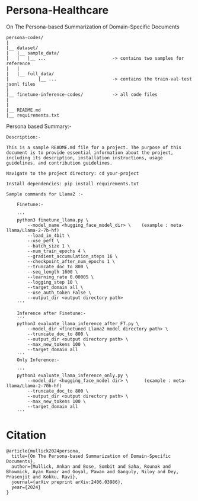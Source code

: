 # Persona-Healthcare

On The Persona-based Summarization of Domain-Specific Documents

    persona-codes/
    |
    |__ dataset/
    |   |__ sample_data/
    |   |   |__ ...                         -> contains two samples for reference 
    |   |        
    |   |__ full_data/
    |           |__ ...                     -> contains the train-val-test jsonl files
    |
    |__ finetune-inference-codes/           -> all code files
    |
    |
    |__ README.md
    |__ requirements.txt


Persona based Summary:-

    Description:-

    This is a sample README.md file for a project. The purpose of this document is to provide essential information about the project, including its description, installation instructions, usage guidelines, and contribution guidelines.

    Navigate to the project directory: cd your-project

    Install dependencies: pip install requirements.txt

    Sample commands for Llama2 :- 

        Finetune:-

        '''
        python3 finetune_llama.py \
            --model_name <hugging_face_model_dir> \    (example : meta-llama/Llama-2-7b-hf)
            --load_in_4bit \
            --use_peft \
            --batch_size 1 \
            --num_train_epochs 4 \
            --gradient_accumulation_steps 16 \
            --checkpoint_after_num_epochs 1 \
            --truncate_doc_to 800 \
            --seq_length 1600 \
            --learning_rate 0.00005 \
            --logging_step 10 \
            --target_domain all \
            --use_auth_token False \
            --output_dir <output directory path>
        '''

        Inference after Finetune:-
        '''
        python3 evaluate_llama_inference_after_FT.py \
            --model_dir <finetuned Llama2 model directory path> \
            --truncate_doc_to 800 \
            --output_dir <output directory path> \
            --max_new_tokens 100 \
            --target_domain all
        '''
        Only Inference:-

        '''
        python3 evaluate_llama_inference_only.py \
            --model_dir <hugging_face_model dir> \      (example : meta-llama/Llama-2-70b-hf)
            --truncate_doc_to 800 \
            --output_dir <output directory path> \
            --max_new_tokens 100 \
            --target_domain all
        '''
# Citation

    @article{mullick2024persona,
      title={On The Persona-based Summarization of Domain-Specific Documents},
      author={Mullick, Ankan and Bose, Sombit and Saha, Rounak and Bhowmick, Ayan Kumar and Goyal, Pawan and Ganguly, Niloy and Dey, Prasenjit and Kokku, Ravi},
      journal={arXiv preprint arXiv:2406.03986},
      year={2024}
    }
        
